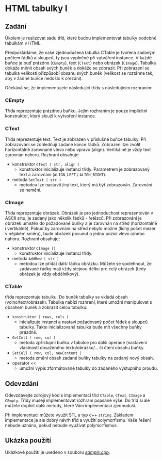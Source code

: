 # HTML tabulky I
## Zadání
Úkolem je realizovat sadu tříd, které budou implementovat tabulky podobné tabulkám v HTML.

Předpokládáme, že naše zjednodušená tabulka CTable je tvořená zadaným počtem řádků a sloupců, ty jsou vyplněné při vytváření instance. V každé buňce je buď prázdno (`CEmpty`), text (`CText`) nebo obrázek (`CImage`). Tabulka dokáže měnit obsah svých buněk a dokáže se zobrazit. Při zobrazení se tabulka velikostí přizpůsobí obsahu svých buněk (velikost se roztáhne tak, aby v žádné buňce nedošlo k ořezání).

Očekává se, že implementujete následující třídy s následujícím rozhraním:

### CEmpty

Třída reprezentuje prázdnou buňku. Jejím rozhraním je pouze implicitní konstruktor, který slouží k vytvoření instance.

### CText

Třída reprezentuje text. Text je zobrazen v příslušné buňce tabulky. Při zobrazování se zohledňují zadané konce řádků. Zobrazení lze zvolit horizontálně zarovnané vlevo nebo vpravo (align). Vertikálně je vždy text zarovnán nahoru. Rozhraní obsahuje:

* konstruktor `CText ( str, align )`
  * konstruktor inicializuje instanci třídy. Parametrem je zobrazovaný text a zarovnání (`ALIGN_LEFT` / `ALIGN_RIGHT`).
* metoda `SetText ( str )`
  * metodou lze nastavit jiný text, který má být zobrazován. Zarovnání se nemění.

### CImage

Třída reprezentuje obrázek. Obrázek je pro jednoduchost reprezentován v ASCII artu, je zadaný jako několik řádků - řetězců. Při zobrazování je obrázek umístěn do požadované buňky a je zarovnán na střed (horizontálně i vertikálně). Pokud by zarovnání na střed nebylo možné (lichý počet mezer v nějakém směru), bude obrázek posunut o jednu pozici vlevo a/nebo nahoru. Rozhraní obsahuje:

* konstruktor `CImage ()`
  * konstruktor inicializuje instanci třídy.
* metoda `AddRow ( str )`
  * metodou lze přidat další řádku obrázku. Můžete se spolehnout, že zadávané řádky mají vždy stejnou délku pro celý obrázek (tedy obrázek je vždy obdélníkový).

### CTable

třída reprezentuje tabulku. Do buněk tabulky se vkládá obsah (volno/text/obrázek). Tabulka nabízí rozhraní, které umožní manipulovat s obsahem buněk a zobrazit celou tabulku:

* `konstruktor ( rows, cols )`
  * inicializuje instanci a nastaví požadovaný počet řádek a sloupců tabulky. Takto inicializovaná tabulka bude mít všechny buňky prázdné.
* `GetCell ( row, col )`
  * metoda zpřístupní buňku v tabulce pro další operace (nastavení vlastností obsaženého textu/obrázku/... či čtení obsahu buňky.
* `SetCell ( row, col, newContent )`
  * metoda změní obsah zadané buňky tabulky na zadaný nový obsah.
* operator <<
  * umožní výpis zformátované tabulky do zadaného výstupního proudu.

## Odevzdání
Odevzdávejte zdrojový kód s implementací tříd `CTable`, `CText`, `CImage` a `CEmpty`. Třídy musejí implementovat rozhraní popsané výše. Do tříd si ale můžete doplnit další metody, které Vám implementaci zjednoduší.

Při implementaci můžete využít STL a typ c++ `string`. Základem implementace je ale dobrý návrh tříd a využití polymorfismu. Vaše řešení nebude uznáno, pokud nebude využívat polymorfismus.

## Ukázka použití
Ukázkové použití je uvedeno v souboru [_sample.cpp_](sample.cpp).